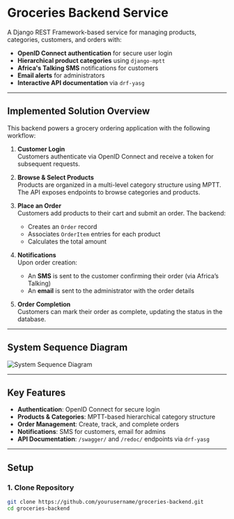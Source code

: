 # Groceries Backend Service

A Django REST Framework-based service for managing products, categories, customers, and orders with:

- **OpenID Connect authentication** for secure user login
- **Hierarchical product categories** using `django-mptt`
- **Africa's Talking SMS** notifications for customers
- **Email alerts** for administrators
- **Interactive API documentation** via `drf-yasg`

---

## **Implemented Solution Overview**

This backend powers a grocery ordering application with the following workflow:

1. **Customer Login**  
   Customers authenticate via OpenID Connect and receive a token for subsequent requests.

2. **Browse & Select Products**  
   Products are organized in a multi-level category structure using MPTT. The API exposes endpoints to browse categories and products.

3. **Place an Order**  
   Customers add products to their cart and submit an order. The backend:
   - Creates an `Order` record
   - Associates `OrderItem` entries for each product
   - Calculates the total amount

4. **Notifications**  
   Upon order creation:
   - An **SMS** is sent to the customer confirming their order (via Africa’s Talking)
   - An **email** is sent to the administrator with the order details

5. **Order Completion**  
   Customers can mark their order as complete, updating the status in the database.

---

## **System Sequence Diagram**

![System Sequence Diagram](https://github.com/user-attachments/assets/98497669-56b5-4b57-97cc-2d6bb16a00ad)

---

## **Key Features**
- **Authentication**: OpenID Connect for secure login
- **Products & Categories**: MPTT-based hierarchical category structure
- **Order Management**: Create, track, and complete orders
- **Notifications**: SMS for customers, email for admins
- **API Documentation**: `/swagger/` and `/redoc/` endpoints via `drf-yasg`

---

## **Setup**

### 1. Clone Repository
```bash
git clone https://github.com/yourusername/groceries-backend.git
cd groceries-backend
